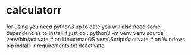 # calculatorr
for using you need python3 up to date
you will also need some dependencies
to install it just do :
	python3 -m venv venv 
        source venv/bin/activate # on Linux/macOS 
 	venv\Scripts\activate # on Windows
	pip install -r requirements.txt
	deactivate
